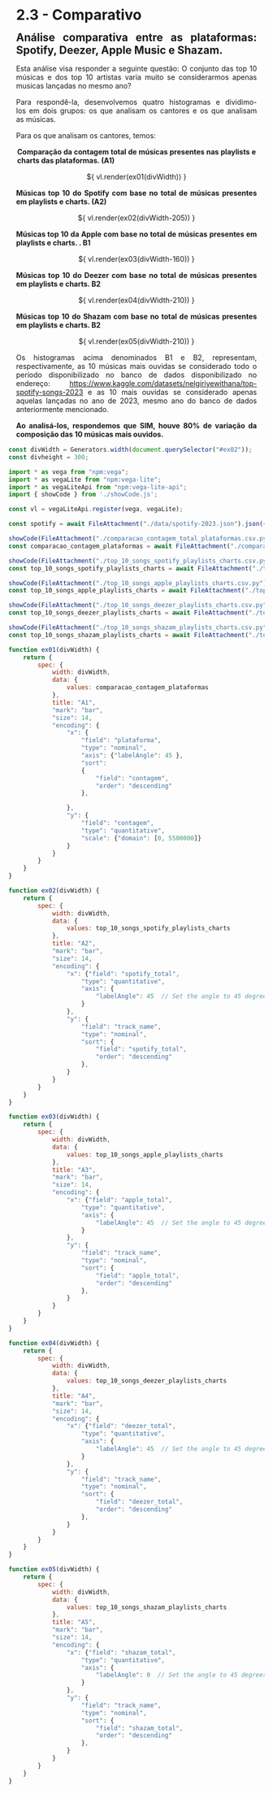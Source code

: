 <style> 
    p, table, figure, figcaption, h1, h2, h3, h4, h5, h6, .katex-display 
    {
        max-width:none;
        text-align: justify;
        margin: 15px 15px;
        text-wrap: pretty;
    }
</style>
# 2.3 - Comparativo
## Análise comparativa entre as plataformas: Spotify, Deezer, Apple Music e Shazam.

Esta análise visa responder a seguinte questão: O conjunto das top 10 músicas e dos top 10 artistas varia muito se considerarmos apenas musicas lançadas no mesmo ano?

Para respondê-la, desenvolvemos quatro histogramas e dividimo-los em dois grupos: os que analisam os cantores e os que analisam as músicas.

Para os que analisam os cantores, temos:
<center>
<div class="grid" style="width: 500px;text-align: center;">
    <div id="ex01" class="card">
        <h4>Comparação da contagem total de músicas presentes nas playlists e charts das plataformas. (A1)</h4>
   <div style="width: 100%; margin-top: 15px;">
            ${ vl.render(ex01(divWidth)) }
        </div>
    </div>
</div>
</center>
<div class="grid grid-cols-2" style="text-align: center; ">
    <div id="ex02" class="card">
        <h4>Músicas top 10 do Spotify com base no total de músicas presentes em playlists e charts. (A2)</h4>
        <div style="width: 100%; margin-top: 15px;">
            ${ vl.render(ex02(divWidth-205)) }
        </div>
    </div>
    <div id="ex03" class="card">
        <h4>Músicas top 10 da Apple com base no total de músicas presentes em playlists e charts. . B1</h4>
        <div style="width: 100%; margin-top: 15px;">
             ${ vl.render(ex03(divWidth-160)) }
        </div>
    </div>
    <div id="ex04" class="card">
        <h4>Músicas top 10 do Deezer com base no total de músicas presentes em playlists e charts. B2</h4>
        <div style="width: 100%; margin-top: 15px;">
             ${ vl.render(ex04(divWidth-210)) }
        </div>
    </div>
    <div id="ex05" class="card">
        <h4>Músicas top 10 do Shazam com base no total de músicas presentes em playlists e charts. B2</h4>
        <div style="width: 100%; margin-top: 15px;">
             ${ vl.render(ex05(divWidth-210)) }
        </div>
    </div>
</div>

Os histogramas acima denominados B1 e B2, representam, respectivamente, as 10 músicas mais ouvidas se considerado todo o período disponibilizado no banco de dados disponibilizado no endereço: https://www.kaggle.com/datasets/nelgiriyewithana/top-spotify-songs-2023 e as 10 mais ouvidas se considerado apenas aquelas lançadas no ano de 2023, mesmo ano do banco de dados anteriormente mencionado.

#### Ao analisá-los, respondemos que SIM, houve 80% de variação da composição das 10 músicas mais ouvidos.

```js
const divWidth = Generators.width(document.querySelector("#ex02"));
const divheight = 300;

import * as vega from "npm:vega";
import * as vegaLite from "npm:vega-lite";
import * as vegaLiteApi from "npm:vega-lite-api";
import { showCode } from './showCode.js'; 

const vl = vegaLiteApi.register(vega, vegaLite);

const spotify = await FileAttachment("./data/spotify-2023.json").json({typed: true});

showCode(FileAttachment("./comparacao_contagem_total_plataformas.csv.py"))
const comparacao_contagem_plataformas = await FileAttachment("./comparacao_contagem_total_plataformas.csv").csv({typed: true});

showCode(FileAttachment("./top_10_songs_spotify_playlists_charts.csv.py"))
const top_10_songs_spotify_playlists_charts = await FileAttachment("./top_10_songs_spotify_playlists_charts.csv").csv({typed: true});

showCode(FileAttachment("./top_10_songs_apple_playlists_charts.csv.py"))
const top_10_songs_apple_playlists_charts = await FileAttachment("./top_10_songs_apple_playlists_charts.csv").csv({typed: true});

showCode(FileAttachment("./top_10_songs_deezer_playlists_charts.csv.py"))
const top_10_songs_deezer_playlists_charts = await FileAttachment("./top_10_songs_deezer_playlists_charts.csv").csv({typed: true});

showCode(FileAttachment("./top_10_songs_shazam_playlists_charts.csv.py"))
const top_10_songs_shazam_playlists_charts = await FileAttachment("./top_10_songs_shazam_playlists_charts.csv").csv({typed: true});

function ex01(divWidth) {
    return {
        spec: {
            width: divWidth,
            data: {
                values: comparacao_contagem_plataformas 
            },
            title: "A1",
            "mark": "bar",
            "size": 14,
            "encoding": {
                "x": {
                    "field": "plataforma", 
                    "type": "nominal",
                    "axis": {"labelAngle": 45 },
                    "sort": 
                    {
                        "field": "contagem",
                        "order": "descending"
                    },                

                },
                "y": {
                    "field": "contagem", 
                    "type": "quantitative",
                    "scale": {"domain": [0, 5500000]}
                }
            }            
        }
    }
}

function ex02(divWidth) {
    return {
        spec: {
            width: divWidth,
            data: {
                values: top_10_songs_spotify_playlists_charts 
            },
            title: "A2",
            "mark": "bar",
            "size": 14,
            "encoding": {
                "x": {"field": "spotify_total", 
                    "type": "quantitative",
                    "axis": {
                        "labelAngle": 45  // Set the angle to 45 degrees
                    }
                },
                "y": {
                    "field": "track_name", 
                    "type": "nominal",
                    "sort": {
                        "field": "spotify_total",
                        "order": "descending"
                    },                    
                }
            }            
        }
    }
}

function ex03(divWidth) {
    return {
        spec: {
            width: divWidth,
            data: {
                values: top_10_songs_apple_playlists_charts 
            },
            title: "A3",
            "mark": "bar",
            "size": 14,
            "encoding": {
                "x": {"field": "apple_total", 
                    "type": "quantitative",
                    "axis": {
                        "labelAngle": 45  // Set the angle to 45 degrees
                    }
                },
                "y": {
                    "field": "track_name", 
                    "type": "nominal",
                    "sort": {
                        "field": "apple_total",
                        "order": "descending"
                    },                   
                }
            }            
        }
    }
}

function ex04(divWidth) {
    return {
        spec: {
            width: divWidth,
            data: {
                values: top_10_songs_deezer_playlists_charts 
            },
            title: "A4",
            "mark": "bar",
            "size": 14,
            "encoding": {
                "x": {"field": "deezer_total", 
                    "type": "quantitative",
                    "axis": {
                        "labelAngle": 45  // Set the angle to 45 degrees
                    }
                },
                "y": {
                    "field": "track_name", 
                    "type": "nominal",
                    "sort": {
                        "field": "deezer_total",
                        "order": "descending"
                    },                    
                }
            }            
        }
    }
}

function ex05(divWidth) {
    return {
        spec: {
            width: divWidth,
            data: {
                values: top_10_songs_shazam_playlists_charts 
            },
            title: "A5",
            "mark": "bar",
            "size": 14,
            "encoding": {
                "x": {"field": "shazam_total", 
                    "type": "quantitative",
                    "axis": {
                        "labelAngle": 0  // Set the angle to 45 degrees
                    }
                },
                "y": {
                    "field": "track_name", 
                    "type": "nominal",
                    "sort": {
                        "field": "shazam_total",
                        "order": "descending"
                    },                    
                }
            }            
        }
    }
}
```